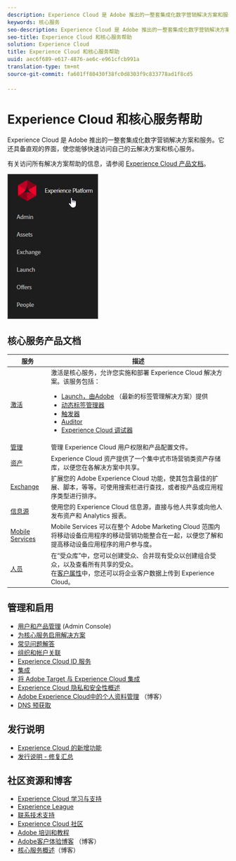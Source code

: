 ```yaml
---
description: Experience Cloud 是 Adobe 推出的一整套集成化数字营销解决方案和服务。它还具备直观的界面，使您能够快速访问自己的云解决方案和核心服务。
keywords: 核心服务
seo-description: Experience Cloud 是 Adobe 推出的一整套集成化数字营销解决方案和服务。它还具备直观的界面，使您能够快速访问自己的云解决方案和核心服务。
seo-title: Experience Cloud 和核心服务帮助
solution: Experience Cloud
title: Experience Cloud 和核心服务帮助
uuid: aec6f689-e617-4876-ae6c-e961cfcb991a
translation-type: tm+mt
source-git-commit: fa601ff80430f38fc0d8303f9c833778ad1f8cd5

---
```



# Experience Cloud 和核心服务帮助

Experience Cloud 是 Adobe 推出的一整套集成化数字营销解决方案和服务。它还具备直观的界面，使您能够快速访问自己的云解决方案和核心服务。

有关访问所有解决方案帮助的信息，请参阅 [Experience Cloud 产品文档](landing/experience-cloud-home.md)。

![](assets/experience-cloud-core-services.png)

## 核心服务产品文档

| 服务 | 描述 |
|--- |--- |
| [激活](activation/activation.md) | 激活是核心服务，允许您实施和部署 Experience Cloud 解决方案。该服务包括：<ul><li>[Launch，由Adobe](https://docs.adobelaunch.com/) （最新的标签管理解决方案）提供</li><li>[动态标签管理器](https://marketing.adobe.com/resources/help/en_US/dtm/)</li><li>[触发器](activation/triggers.md)</li><li>[Auditor](https://marketing.adobe.com/resources/help/en_US/auditor/)</li><li>[Experience Cloud 调试器](https://marketing.adobe.com/resources/help/en_US/experience-cloud-debugger/)</li></ul> |
| [管理](admin-getting-started/admin-getting-started.md) | 管理 Experience Cloud 用户权限和产品配置文件。 |
| [资产](experience-cloud-assets/experience-cloud-assets.md) | Experience Cloud 资产提供了一个集中式市场营销类资产存储库，以便您在各解决方案中共享。 |
| [Exchange](https://experiencecloud.adobeexchange.com/) | 扩展您的 Adobe Experience Cloud 功能，使其包含最佳的扩展、脚本，等等。可使用搜索栏进行查找，或者按产品或应用程序类型进行排序。 |
| [信息源](feed.md) | 使用您的 Experience Cloud 信息源，直接与他人共享或向他人发布资产和 Analytics 报表。 |
| [Mobile Services](https://marketing.adobe.com/resources/help/en_US/mobile/) | Mobile Services 可以在整个 Adobe Marketing Cloud 范围内将移动设备应用程序的移动营销功能整合在一起，以便您了解和提高移动设备应用程序的用户参与度。 |
| [人员](audience-library/audience-library.md) | 在“受众库”中，您可以创建受众、合并现有受众以创建组合受众，以及查看所有共享的受众。<br>在[客户属性](attributes/attributes.md)中，您还可以将企业客户数据上传到 Experience Cloud。 |

## 管理和启用

* [用户和产品管理](admin-getting-started/admin-getting-started.md) (Admin Console)
* [为核心服务启用解决方案](core-services/core-services.md)
* [常见问题解答](admin-getting-started/admin-getting-started.md)
* [组织和帐户关联](admin-getting-started/organizations.md)
* [Experience Cloud ID 服务](https://marketing.adobe.com/resources/help/en_US/mcvid/)
* [集成](marketing-cloud-integrations.md)
* [将 Adobe Target 与 Experience Cloud 集成](https://marketing.adobe.com/resources/help/en_US/target/a4t/c_integrating_target_with_mac.html)
* [Experience Cloud 隐私和安全性概述](assets/Adobe-Marketing-Cloud-Privacy-and-Security-Overview.pdf)
* [Adobe Experience Cloud中的个人资料管理](https://theblog.adobe.com/profile-management-adobe-marketing-cloud-comes-together/) （博客）
* [DNS 预获取](admin-getting-started/admin-getting-started.md#concept_6BC8C6856E3644F8956D7AD0A96383B7)

## 发行说明

* [Experience Cloud 的新增功能](marketing-cloud-interface/marketing-cloud-interface.md#concept_9A4370BD59744928BDC9F87E978798B3)
* [发行说明 - 修复汇总](marketing-cloud-interface/release-notes.md#concept_F5C9FF69A5B44395BB5FA0552F4E9175)

## 社区资源和博客

* [Experience Cloud 学习与支持](https://helpx.adobe.com/support/experience-cloud.html)
* [Experience League](https://landing.adobe.com/experience-league/)
* [联系技术支持](https://helpx.adobe.com/contact/enterprise-support.ec.html)
* [Experience Cloud 社区](https://forums.adobe.com/community/experience-cloud)
* [Adobe 培训和教程](https://helpx.adobe.com/learning.html?promoid=KAUDK)
* [Adobe客户体验博客](https://theblog.adobe.com/customer-experience/) （博客）
* [核心服务概述](https://theblog.adobe.com/part-2-capturing-leveraging-consumer-behavior-adobe-marketing-cloud/)（博客）
